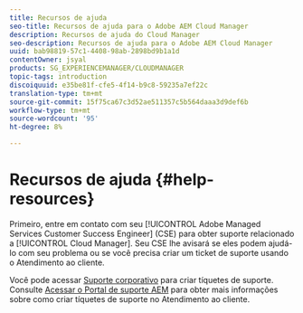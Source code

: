 ```yaml
---
title: Recursos de ajuda
seo-title: Recursos de ajuda para o Adobe AEM Cloud Manager
description: Recursos de ajuda do Cloud Manager
seo-description: Recursos de ajuda para o Adobe AEM Cloud Manager
uuid: bab98819-57c1-4408-98ab-2898bd9b1a1d
contentOwner: jsyal
products: SG_EXPERIENCEMANAGER/CLOUDMANAGER
topic-tags: introduction
discoiquuid: e35be81f-cfe5-4f14-b9c8-59235a7ef22c
translation-type: tm+mt
source-git-commit: 15f75ca67c3d52ae511357c5b564daaa3d9def6b
workflow-type: tm+mt
source-wordcount: '95'
ht-degree: 8%

---
```



# Recursos de ajuda {#help-resources}

Primeiro, entre em contato com seu [!UICONTROL Adobe Managed Services Customer Success Engineer] (CSE) para obter suporte relacionado a [!UICONTROL Cloud Manager]. Seu CSE lhe avisará se eles podem ajudá-lo com seu problema ou se você precisa criar um ticket de suporte usando o Atendimento ao cliente.

Você pode acessar [Suporte corporativo](https://helpx.adobe.com/br/contact/enterprise-support.ec.html) para criar tíquetes de suporte. Consulte [Acessar o Portal de suporte AEM](https://help.adobe.com/experience-manager/kb/accessing-aem-support-portal.html) para obter mais informações sobre como criar tíquetes de suporte no Atendimento ao cliente.
